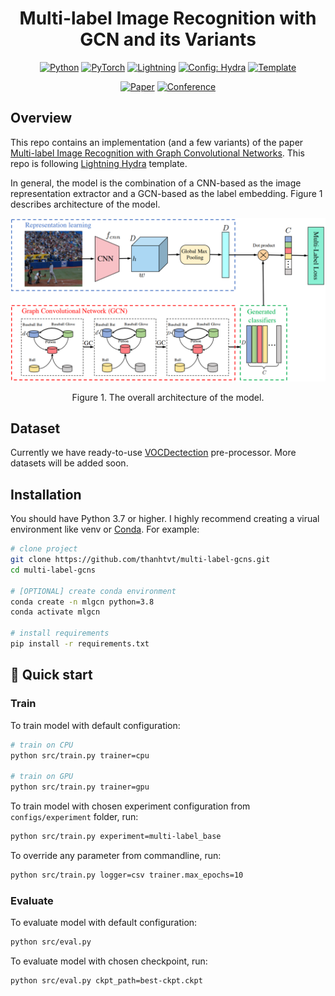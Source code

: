 <div align="center">

# Multi-label Image Recognition with GCN and its Variants

<a href="https://github.com/pre-commit/pre-commit"><img alt="Python" src="https://img.shields.io/badge/-Python_3.6+-blue?logo=python&logoColor=white"></a>
<a href="https://pytorch.org/get-started/locally/"><img alt="PyTorch" src="https://img.shields.io/badge/PyTorch-ee4c2c?logo=pytorch&logoColor=white"></a>
<a href="https://pytorchlightning.ai/"><img alt="Lightning" src="https://img.shields.io/badge/-Lightning-792ee5?logo=pytorchlightning&logoColor=white"></a>
<a href="https://hydra.cc/"><img alt="Config: Hydra" src="https://img.shields.io/badge/Config-Hydra-89b8cd"></a>
<a href="https://github.com/ashleve/lightning-hydra-template"><img alt="Template" src="https://img.shields.io/badge/-Lightning--Hydra--Template-017F2F?style=flat&logo=github&labelColor=gray"></a>

<a href="https://arxiv.org/abs/1904.03582"><img alt="Paper" src="http://img.shields.io/badge/paper-arxiv.1904.03582-B31B1B.svg"></a>
<a href="https://openaccess.thecvf.com/CVPR2019"><img alt="Conference" src="https://img.shields.io/badge/CVPR-2019-4b44ce.svg"></a>

</div>

## Overview
This repo contains an implementation (and a few variants) of the paper [Multi-label Image Recognition with Graph Convolutional Networks](https://arxiv.org/abs/1904.03582). This repo is following [Lightning Hydra](https://github.com/ashleve/lightning-hydra-template) template.

In general, the model is the combination of a CNN-based as the image representation extractor and a GCN-based as the label embedding. Figure 1 describes architecture of the model.

<div align="center">
<img src="./static/architecture.png" alt="architecture"/>

Figure 1. The overall architecture of the model.
</div>

## Dataset

Currently we have ready-to-use [VOCDectection](https://pytorch.org/vision/stable/generated/torchvision.datasets.VOCDetection.html) pre-processor. More datasets will be added soon.

## Installation
You should have Python 3.7 or higher. I highly recommend creating a virual environment like venv or [Conda](https://docs.conda.io/en/latest/miniconda.html). For example:

```bash
# clone project
git clone https://github.com/thanhtvt/multi-label-gcns.git
cd multi-label-gcns

# [OPTIONAL] create conda environment
conda create -n mlgcn python=3.8
conda activate mlgcn

# install requirements
pip install -r requirements.txt
```

## 🚀 Quick start
### Train
To train model with default configuration:

```bash
# train on CPU
python src/train.py trainer=cpu

# train on GPU
python src/train.py trainer=gpu
```

To train model with chosen experiment configuration from `configs/experiment` folder, run:

```bash
python src/train.py experiment=multi-label_base
```

To override any parameter from commandline, run:

```bash
python src/train.py logger=csv trainer.max_epochs=10
```

### Evaluate
To evaluate model with default configuration:

```bash
python src/eval.py
```

To evaluate model with chosen checkpoint, run:
```bash
python src/eval.py ckpt_path=best-ckpt.ckpt
```
